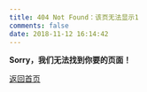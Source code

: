 ```yaml
---
title: 404 Not Found：该页无法显示1
comments: false
date: 2018-11-12 16:14:42
---
```

**Sorry，我们无法找到你要的页面！** 

[返回首页](/)
